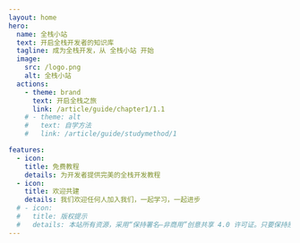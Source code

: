 ```yaml
---
layout: home
hero:
  name: 全栈小站
  text: 开启全栈开发者的知识库
  tagline: 成为全栈开发，从 全栈小站 开始
  image:
    src: /logo.png
    alt: 全栈小站
  actions:
    - theme: brand
      text: 开启全栈之旅
      link: /article/guide/chapter1/1.1
    # - theme: alt
    #   text: 自学方法
    #   link: /article/guide/studymethod/1

features:
  - icon:
    title: 免费教程
    details: 为开发者提供完美的全栈开发教程
  - icon:
    title: 欢迎共建
    details: 我们欢迎任何人加入我们，一起学习，一起进步
  # - icon:
  #   title: 版权提示
  #   details: 本站所有资源，采用“保持署名—非商用”创意共享 4.0 许可证。只要保持原作者署名和非商用，您可以自由地阅读、分享、修改本书。
---
```


<style>
h1.name{
    font-size:36px!important;
}
p.text{
    font-size:44px!important;
}
.image-container img{
  border-radius: 10px
}
.VPButton.medium.brand, .VPButton.medium.alt{
  border-radius: 8px;
}
</style>
